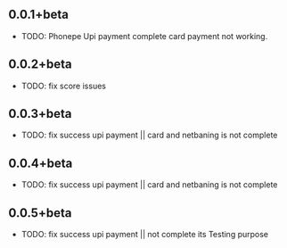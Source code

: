 ## 0.0.1+beta

* TODO: Phonepe Upi payment complete card payment not working.

## 0.0.2+beta

* TODO: fix score issues


## 0.0.3+beta

* TODO: fix success upi payment || card and netbaning is not complete

## 0.0.4+beta

* TODO: fix success upi payment || card and netbaning is not complete

## 0.0.5+beta

* TODO: fix success upi payment || not complete its Testing purpose
